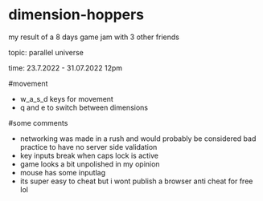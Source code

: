 # dimension-hoppers

my result of a 8 days game jam with 3 other friends

topic: parallel universe 

time: 23.7.2022 - 31.07.2022 12pm

#movement
- w_a_s_d keys for movement
- q and e to switch between dimensions


#some comments
- networking was made in a rush and would probably be considered bad practice to have no server side validation
- key inputs break when caps lock is active
- game looks a bit unpolished in my opinion
- mouse has some inputlag
- its super easy to cheat but i wont publish a browser anti cheat for free lol
